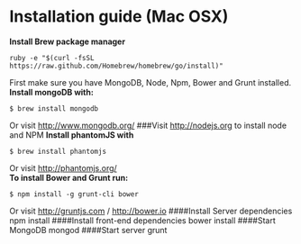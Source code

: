 Installation guide (Mac OSX)
===========================
**Install Brew package manager**

    ruby -e "$(curl -fsSL https://raw.github.com/Homebrew/homebrew/go/install)"

First make sure you have MongoDB, Node, Npm, Bower and Grunt installed.<br>
**Install mongoDB with:**

    $ brew install mongodb 

Or visit http://www.mongodb.org/
###Visit http://nodejs.org to install node and NPM
**Install phantomJS with**

    $ brew install phantomjs

Or visit http://phantomjs.org/
<br>
**To install Bower and Grunt run:**

    $ npm install -g grunt-cli bower
Or visit http://gruntjs.com / http://bower.io
####Install Server dependencies
    npm install
####Install front-end dependencies
    bower install
####Start MongoDB
    mongod
####Start server
    grunt
